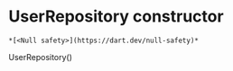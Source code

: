 


# UserRepository constructor




    *[<Null safety>](https://dart.dev/null-safety)*



UserRepository()












